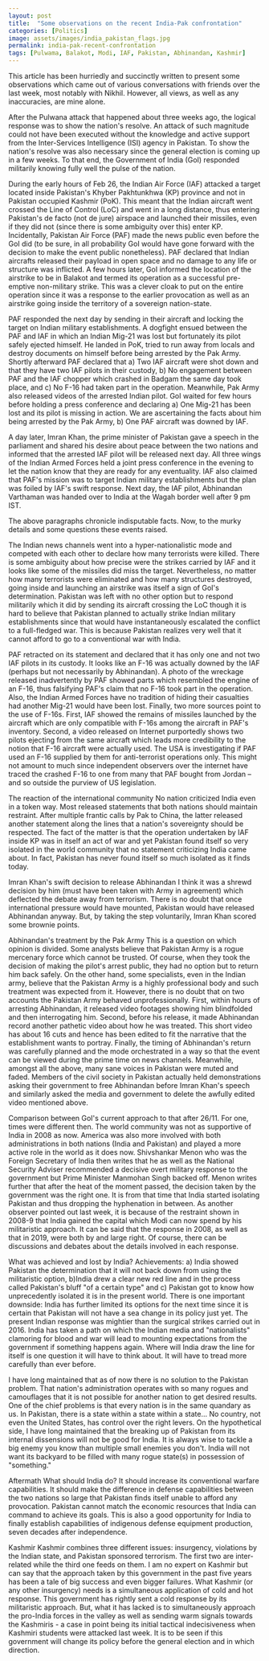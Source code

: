 ```yaml
---
layout: post
title:  "Some observations on the recent India-Pak confrontation"
categories: [Politics]
image: assets/images/india_pakistan_flags.jpg
permalink: india-pak-recent-confrontation
tags: [Pulwama, Balakot, Modi, IAF, Pakistan, Abhinandan, Kashmir]
---
```

This article has been hurriedly and succinctly written to present some observations which came out of various conversations with friends over the last week, most notably with Nikhil. However, all views, as well as any inaccuracies, are mine alone.

After the Pulwana attack that happened about three weeks ago, the logical response was to show the nation's resolve. An attack of such magnitude could not have been executed without the knowledge and active support from the Inter-Services Intelligence (ISI) agency in Pakistan. To show the nation's resolve was also necessary since the general election is coming up in a few weeks. To that end, the Government of India (GoI) responded militarily knowing fully well the pulse of the nation.

During the early hours of Feb 26, the Indian Air Force (IAF) attacked a target located inside Pakistan's Khyber Pakhtunkhwa (KP) province and not in Pakistan occupied Kashmir (PoK). This meant that the Indian aircraft went crossed the Line of Control (LoC) and went in a long distance, thus entering Pakistan's de facto (not de jure) airspace and launched their missiles, even if they did not (since there is some ambiguity over this) enter KP. Incidentally, Pakistan Air Force (PAF) made the news public even before the GoI did (to be sure, in all probability GoI would have gone forward with the decision to make the event public nonetheless). PAF declared that Indian aircrafts released their payload in open space and no damage to any life or structure was inflicted. A few hours later, GoI informed the location of the airstrike to be in Balakot and termed its operation as a successful pre-emptive non-military strike. This was a clever cloak to put on the entire operation since it was a response to the earlier provocation as well as an airstrike going inside the territory of a sovereign nation-state.

PAF responded the next day by sending in their aircraft and locking the target on Indian military establishments. A dogfight ensued between the PAF and IAF in which an Indian Mig-21 was lost but fortunately its pilot safely ejected himself. He landed in PoK, tried to run away from locals and destroy documents on himself before being arrested by the Pak Army. Shortly afterward PAF declared that a) Two IAF aircraft were shot down and that they have two IAF pilots in their custody, b) No engagement between PAF and the IAF chopper which crashed in Badgam the same day took place, and c) No F-16 had taken part in the operation. Meanwhile, Pak Army also released videos of the arrested Indian pilot.
GoI waited for few hours before holding a press conference and declaring a) One Mig-21 has been lost and its pilot is missing in action. We are ascertaining the facts about him being arrested by the Pak Army, b) One PAF aircraft was downed by IAF.

A day later, Imran Khan, the prime minister of Pakistan gave a speech in the parliament and shared his desire about peace between the two nations and informed that the arrested IAF pilot will be released next day. All three wings of the Indian Armed Forces held a joint press conference in the evening to let the nation know that they are ready for any eventuality. IAF also claimed that PAF's mission was to target Indian military establishments but the plan was foiled by IAF's swift response. Next day, the IAF pilot, Abhinandan Varthaman was handed over to India at the Wagah border well after 9 pm IST.

The above paragraphs chronicle indisputable facts. Now, to the murky details and some questions these events raised.

The Indian news channels went into a hyper-nationalistic mode and competed with each other to declare how many terrorists were killed. There is some ambiguity about how precise were the strikes carried by IAF and it looks like some of the missiles did miss the target. Nevertheless, no matter how many terrorists were eliminated and how many structures destroyed, going inside and launching an airstrike was itself a sign of GoI's determination. Pakistan was left with no other option but to respond militarily which it did by sending its aircraft crossing the LoC though it is hard to believe that Pakistan planned to actually strike Indian military establishments since that would have instantaneously escalated the conflict to a full-fledged war. This is because Pakistan realizes very well that it cannot afford to go to a conventional war with India.

PAF retracted on its statement and declared that it has only one and not two IAF pilots in its custody. It looks like an F-16 was actually downed by the IAF (perhaps but not necessarily by Abhinandan). A photo of the wreckage released inadvertently by PAF showed parts which resembled the engine of an F-16, thus falsifying PAF's claim that no F-16 took part in the operation. Also, the Indian Armed Forces have no tradition of hiding their casualties had another Mig-21 would have been lost. Finally, two more sources point to the use of F-16s. First, IAF showed the remains of missiles launched by the aircraft which are only compatible with F-16s among the aircraft in PAF's inventory. Second, a video released on Internet purportedly shows two pilots ejecting from the same aircraft which leads more credibility to the notion that F-16 aircraft were actually used. The USA is investigating if PAF used an F-16 supplied by them for anti-terrorist operations only. This might not amount to much since independent observers over the internet have traced the crashed F-16 to one from many that PAF bought from Jordan – and so outside the purview of US legislation.

The reaction of the international community
No nation criticized India even in a token way. Most released statements that both nations should maintain restraint. After multiple frantic calls by Pak to China, the latter released another statement along the lines that a nation's sovereignty should be respected. The fact of the matter is that the operation undertaken by IAF inside KP was in itself an act of war and yet Pakistan found itself so very isolated in the world community that no statement criticizing India came about. In fact, Pakistan has never found itself so much isolated as it finds today.

Imran Khan's swift decision to release Abhinandan
I think it was a shrewd decision by him (must have been taken with Army in agreement) which deflected the debate away from terrorism. There is no doubt that once international pressure would have mounted, Pakistan would have released Abhinandan anyway. But, by taking the step voluntarily, Imran Khan scored some brownie points.

Abhinandan's treatment by the Pak Army
This is a question on which opinion is divided. Some analysts believe that Pakistan Army is a rogue mercenary force which cannot be trusted. Of course, when they took the decision of making the pilot's arrest public, they had no option but to return him back safely. On the other hand, some specialists, even in the Indian army, believe that the Pakistan Army is a highly professional body and such treatment was expected from it. However, there is no doubt that on two accounts the Pakistan Army behaved unprofessionally. First, within hours of arresting Abhinandan, it released video footages showing him blindfolded and then interrogating him. Second, before his release, it made Abhinandan record another pathetic video about how he was treated. This short video has about 16 cuts and hence has been edited to fit the narrative that the establishment wants to portray. Finally, the timing of Abhinandan's return was carefully planned and the mode orchestrated in a way so that the event can be viewed during the prime time on news channels. Meanwhile, amongst all the above, many sane voices in Pakistan were muted and faded. Members of the civil society in Pakistan actually held demonstrations asking their government to free Abhinandan before Imran Khan's speech and similarly asked the media and government to delete the awfully edited video mentioned above.

Comparison between GoI's current approach to that after 26/11.
For one, times were different then. The world community was not as supportive of India in 2008 as now. America was also more involved with both administrations in both nations (India and Pakistan) and played a more active role in the world as it does now. Shivshankar Menon who was the Foreign Secretary of India then writes that he as well as the National Security Adviser recommended a decisive overt military response to the government but Prime Minister Manmohan Singh backed off. Menon writes further that after the heat of the moment passed, the decision taken by the government was the right one. It is from that time that India started isolating Pakistan and thus dropping the hyphenation in between. As another observer pointed out last week, it is because of the restraint shown in 2008-9 that India gained the capital which Modi can now spend by his militaristic approach. It can be said that the response in 2008, as well as that in 2019, were both by and large right. Of course, there can be discussions and debates about the details involved in each response.

What was achieved and lost by India?
Achievements: a) India showed Pakistan the determination that it will not back down from using the militaristic option, b)India drew a clear new red line and in the process called Pakistan's bluff "of a certain type" and c) Pakistan got to know how unprecedently isolated it is in the present world.
There is one important downside: India has further limited its options for the next time since it is certain that Pakistan will not have a sea change in its policy just yet. The present Indian response was mightier than the surgical strikes carried out in 2016. India has taken a path on which the Indian media and "nationalists" clamoring for blood and war will lead to mounting expectations from the government if something happens again. Where will India draw the line for itself is one question it will have to think about. It will have to tread more carefully than ever before.

I have long maintained that as of now there is no solution to the Pakistan problem. That nation's administration operates with so many rogues and camouflages that it is not possible for another nation to get desired results. One of the chief problems is that every nation is in the same quandary as us. In Pakistan, there is a state within a state within a state... No country, not even the United States, has control over the right levers. On the hypothetical side, I have long maintained that the breaking up of Pakistan from its internal dissensions will not be good for India. It is always wise to tackle a big enemy you know than multiple small enemies you don't. India will not want its backyard to be filled with many rogue state(s) in possession of "something."

Aftermath
What should India do?
It should increase its conventional warfare capabilities. It should make the difference in defense capabilities between the two nations so large that Pakistan finds itself unable to afford any provocation. Pakistan cannot match the economic resources that India can command to achieve its goals. This is also a good opportunity for India to finally establish capabilities of indigenous defense equipment production, seven decades after independence.

Kashmir
Kashmir combines three different issues: insurgency, violations by the Indian state, and Pakistan sponsored terrorism. The first two are inter-related while the third one feeds on them. I am no expert on Kashmir but can say that the approach taken by this government in the past five years has been a tale of big success and even bigger failures. What Kashmir (or any other insurgency) needs is a simultaneous application of cold and hot response. This government has rightly sent a cold response by its militaristic approach. But, what it has lacked is to simultaneously approach the pro-India forces in the valley as well as sending warm signals towards the Kashmiris - a case in point being its initial tactical indecisiveness when Kashmiri students were attacked last week. It is to be seen if this government will change its policy before the general election and in which direction.